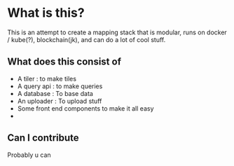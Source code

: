 # What is this?

This is an attempt to create a mapping stack that is modular, runs on docker / kube(?), blockchain(jk), and can do a lot of cool stuff.

## What does this consist of 

- A tiler : to make tiles 
- A query api : to make queries 
- A database : To base data 
- An uploader : To upload stuff
- Some front end components to make it all easy 
-
## Can I contribute 

Probably  u can


